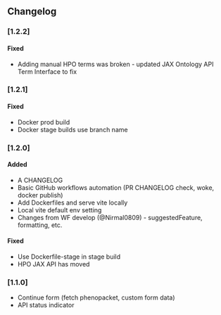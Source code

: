 ## Changelog

### [1.2.2]
#### Fixed
- Adding manual HPO terms was broken - updated JAX Ontology API Term Interface to fix

### [1.2.1]
#### Fixed
- Docker prod build
- Docker stage builds use branch name

### [1.2.0]
#### Added
- A CHANGELOG
- Basic GitHub workflows automation (PR CHANGELOG check, woke, docker publish)
- Add Dockerfiles and serve vite locally
- Local vite default env setting
- Changes from WF develop (@Nirmal0809) - suggestedFeature, formatting, etc.
#### Fixed
- Use Dockerfile-stage in stage build
- HPO JAX API has moved

### [1.1.0]
- Continue form (fetch phenopacket, custom form data)
- API status indicator
